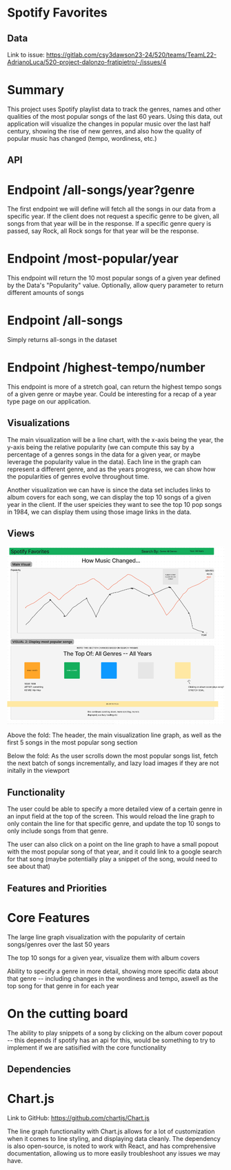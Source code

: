 # Spotify Favorites

## Data
Link to issue: https://gitlab.com/csy3dawson23-24/520/teams/TeamL22-AdrianoLuca/520-project-dalonzo-fratipietro/-/issues/4

# Summary
This project uses Spotify playlist data to track the genres, names and other 
qualities of the most popular songs of the last 60 years. Using this data, out application will visualize the changes in popular music over the last half century, showing the rise of new genres, and also how the quality of popular music has changed (tempo, wordiness, etc.) 

## API

# Endpoint /all-songs/year?genre

The first endpoint we will define will fetch all the songs in our data from a specific year. If the client does not request a specific genre to be given, all songs from that year will be in the response. If a specific genre query is passed, say Rock, all Rock songs for that year will be the response.

# Endpoint /most-popular/year

This endpoint will return the 10 most popular songs of a given year defined by the Data's "Popularity" value. Optionally, allow query parameter to return different amounts of songs

# Endpoint /all-songs

Simply returns all-songs in the dataset

# Endpoint /highest-tempo/number

This endpoint is more of a stretch goal, can return the highest tempo songs of a given genre or maybe year. Could be interesting for a recap of a year type page on our application.

## Visualizations

The main visualization will be a line chart, with the x-axis being the year, the y-axis being the relative popularity (we can compute this say by a percentage of a genres songs in the data for a given year, or maybe leverage the popularity value in the data). Each line in the graph can represent a different genre, and as the years progress, we can show how the popularities of genres evolve throughout time.

Another visualization we can have is since the data set includes links to album covers for each song, we can display the top 10 songs of a given year in the client. If the user speicies they want to see the top 10 pop songs in 1984, we can display them using those image links in the data.

## Views

![](wireframes/wireframe.png)

Above the fold: The header, the main visualization line graph, as well as the first 5 songs in the most popular song section

Below the fold: As the user scrolls down the most popular songs list, fetch the next batch of songs incrementally, and lazy load images if they are not initally in the viewport

## Functionality

The user could be able to specify a more detailed view of a certain genre in an input field at the top of the screen. This would reload the line graph to only contain the line for that specific genre, and update the top 10 songs to only include songs from that genre.

The user can also click on a point on the line graph to have a small popout with the most popular song of that year, and it could link to a google search for that song (maybe potentially play a snippet of the song, would need to see about that)

## Features and Priorities

# Core Features

The large line graph visualization with the popularity of certain songs/genres over the last 50 years

The top 10 songs for a given year, visualize them with album covers

Ability to specify a genre in more detail, showing more specific data about that genre -- including changes in the wordiness and tempo, aswell as the top song for that genre in for each year

# On the cutting board

The ability to play snippets of a song by clicking on the album cover popout -- this depends if spotify has an api for this, would be something to try to implement if we are satisified with the core functionality

## Dependencies

# Chart.js

Link to GitHub: https://github.com/chartjs/Chart.js

The line graph functionality with Chart.js allows for a lot of customization when it comes to line styling, and displaying data cleanly. The dependency is also open-source, is noted to work with React, and has comprehensive documentation, allowing us to more easily troubleshoot any issues we may have.